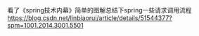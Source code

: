 
看了《spring技术内幕》简单的图解总结下spring一些请求调用流程
https://blog.csdn.net/linbiaorui/article/details/51544377?spm=1001.2014.3001.5501










